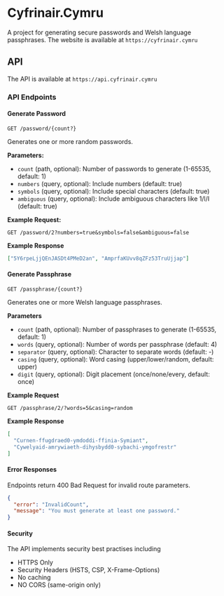 # Cyfrinair.Cymru

A project for generating secure passwords and Welsh language passphrases. The website is available at `https://cyfrinair.cymru`

## API

The API is available at `https://api.cyfrinair.cymru`

### API Endpoints

#### Generate Password

`GET /password/{count?}`

Generates one or more random passwords.

**Parameters:**

- `count` (path, optional): Number of passwords to generate (1-65535, default: 1)
- `numbers` (query, optional): Include numbers (default: true)
- `symbols` (query, optional): Include special characters (default: true)
- `ambiguous` (query, optional): Include ambiguous characters like 1/l/I (default: true)

**Example Request:**

```http
GET /password/2?numbers=true&symbols=false&ambiguous=false
```

**Example Response**

```json
["5Y6rpeLjjQEnJASDt4PMeD2an", "AmprfaKUvv8qZFz53TruUjjap"]
```

#### Generate Passphrase

`GET /passphrase/{count?}`

Generates one or more Welsh language passphrases.

**Parameters**

- `count` (path, optional): Number of passphrases to generate (1-65535, default: 1)
- `words` (query, optional): Number of words per passphrase (default: 4)
- `separator` (query, optional): Character to separate words (default: -)
- `casing` (query, optional): Word casing (upper/lower/random, default: upper)
- `digit` (query, optional): Digit placement (once/none/every, default: once)

**Example Request**

```http
GET /passphrase/2/?words=5&casing=random
```

**Example Response**

```json
[
  "Curnen-ffugdraed0-ymdoddi-ffinia-Symiant",
  "Cywelyaid-amrywiaeth-dihysbydd0-sybachi-ymgofrestr"
]
```

#### Error Responses

Endpoints return 400 Bad Request for invalid route parameters.

```json
{
  "error": "InvalidCount",
  "message": "You must generate at least one password."
}
```

#### Security

The API implements security best practises including

- HTTPS Only
- Security Headers (HSTS, CSP, X-Frame-Options)
- No caching
- NO CORS (same-origin only)
